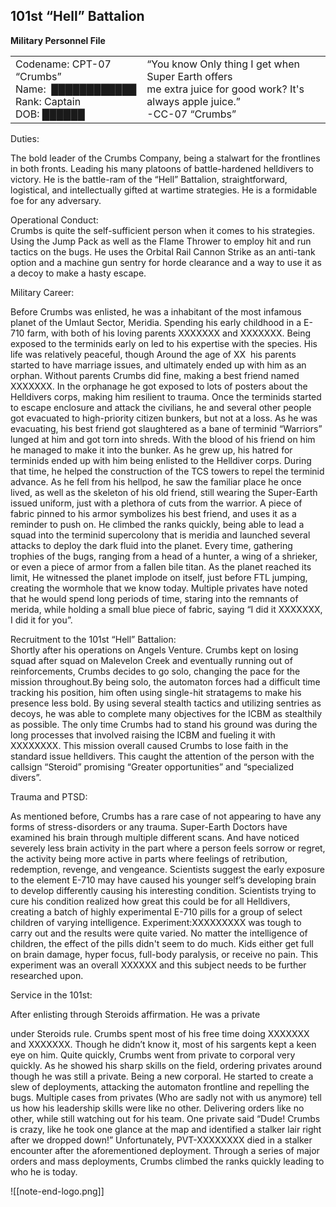 
## 101st “Hell” Battalion
**Military Personnel File**

|                                                                                  |                                                                                                                                     |
| -------------------------------------------------------------------------------- | ----------------------------------------------------------------------------------------------------------------------------------- |
| Codename: CPT-07 “Crumbs”<br>Name:  ████████████<br>Rank: Captain<br>DOB: ██████ | “You know Only thing I get when Super Earth offers <br>me extra juice for good work? It's always apple juice.”  <br>-CC-07 “Crumbs” |

Duties:

The bold leader of the Crumbs Company, being a stalwart for the frontlines in both fronts. Leading his many platoons of battle-hardened helldivers to victory. He is the battle-ram of the “Hell” Battalion, straightforward, logistical, and intellectually gifted at wartime strategies. He is a formidable foe for any adversary. 

  

Operational Conduct:  
Crumbs is quite the self-sufficient person when it comes to his strategies. Using the Jump Pack as well as the Flame Thrower to employ hit and run tactics on the bugs. He uses the Orbital Rail Cannon Strike as an anti-tank option and a machine gun sentry for horde clearance and a way to use it as a decoy to make a hasty escape. 

  

Military Career:

Before Crumbs was enlisted, he was a inhabitant of the most infamous planet of the Umlaut Sector, Meridia. Spending his early childhood in a E-710 farm, with both of his loving parents XXXXXXX and XXXXXXX. Being exposed to the terminids early on led to his expertise with the species. His life was relatively peaceful, though Around the age of XX  his parents started to have marriage issues, and ultimately ended up with him as an orphan. Without parents Crumbs did fine, making a best friend named XXXXXXX. In the orphanage he got exposed to lots of posters about the Helldivers corps, making him resilient to trauma. Once the terminids started to escape enclosure and attack the civilians, he and several other people got evacuated to high-priority citizen bunkers, but not at a loss. As he was evacuating, his best friend got slaughtered as a bane of terminid “Warriors” lunged at him and got torn into shreds. With the blood of his friend on him he managed to make it into the bunker. As he grew up, his hatred for terminids ended up with him being enlisted to the Helldiver corps. During that time, he helped the construction of the TCS towers to repel the terminid advance. As he fell from his hellpod, he saw the familiar place he once lived, as well as the skeleton of his old friend, still wearing the Super-Earth issued uniform, just with a plethora of cuts from the warrior. A piece of fabric pinned to his armor symbolizes his best friend, and uses it as a reminder to push on. He climbed the ranks quickly, being able to lead a squad into the terminid supercolony that is meridia and launched several attacks to deploy the dark fluid into the planet. Every time, gathering trophies of the bugs, ranging from a head of a hunter, a wing of a shrieker, or even a piece of armor from a fallen bile titan. As the planet reached its limit, He witnessed the planet implode on itself, just before FTL jumping, creating the wormhole that we know today. Multiple privates have noted that he would spend long periods of time, staring into the remnants of merida, while holding a small blue piece of fabric, saying “I did it XXXXXXX, I did it for you”.


Recruitment to the 101st “Hell” Battalion:  
Shortly after his operations on Angels Venture. Crumbs kept on losing squad after squad on Malevelon Creek and eventually running out of reinforcements, Crumbs decides to go solo, changing the pace for the mission throughout.By being solo, the automaton forces had a difficult time tracking his position, him often using single-hit stratagems to make his presence less bold. By using several stealth tactics and utilizing sentries as decoys, he was able to complete many objectives for the ICBM as stealthily as possible. The only time Crumbs had to stand his ground was during the long processes that involved raising the ICBM and fueling it with XXXXXXXX. This mission overall caused Crumbs to lose faith in the standard issue helldivers. This caught the attention of the person with the callsign “Steroid” promising “Greater opportunities” and “specialized divers”. 

  

Trauma and PTSD:

As mentioned before, Crumbs has a rare case of not appearing to have any forms of stress-disorders or any trauma. Super-Earth Doctors have examined his brain through multiple different scans. And have noticed severely less brain activity in the part where a person feels sorrow or regret, the activity being more active in parts where feelings of retribution, redemption, revenge, and vengeance. Scientists suggest the early exposure to the element E-710 may have caused his younger self’s developing brain to develop differently causing his interesting condition. Scientists trying to cure his condition realized how great this could be for all Helldivers, creating a batch of highly experimental E-710 pills for a group of select children of varying intelligence. Experiment:XXXXXXXXX was tough to carry out and the results were quite varied. No matter the intelligence of children, the effect of the pills didn't seem to do much. Kids either get full on brain damage, hyper focus, full-body paralysis, or receive no pain. This experiment was an overall XXXXXX and this subject needs to be further researched upon.  
  
Service in the 101st:

After enlisting through Steroids affirmation. He was a private

under Steroids rule. Crumbs spent most of his free time doing XXXXXXX and XXXXXXX. Though he didn’t know it, most of his sargents kept a keen eye on him. Quite quickly, Crumbs went from private to corporal very quickly. As he showed his sharp skills on the field, ordering privates around though he was still a private. Being a new corporal. He started to create a slew of deployments, attacking the automaton frontline and repelling the bugs. Multiple cases from privates (Who are sadly not with us anymore) tell us how his leadership skills were like no other. Delivering orders like no other, while still watching out for his team. One private said “Dude! Crumbs is crazy, like he took one glance at the map and identified a stalker lair right after we dropped down!” Unfortunately, PVT-XXXXXXXX died in a stalker encounter after the aforementioned deployment. Through a series of major orders and mass deployments, Crumbs climbed the ranks quickly leading to who he is today.


![[note-end-logo.png]]